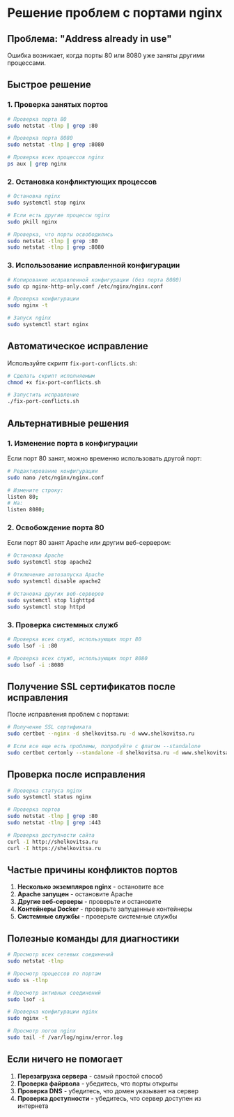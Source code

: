 # Решение проблем с портами nginx

## Проблема: "Address already in use"

Ошибка возникает, когда порты 80 или 8080 уже заняты другими процессами.

## Быстрое решение

### 1. Проверка занятых портов

```bash
# Проверка порта 80
sudo netstat -tlnp | grep :80

# Проверка порта 8080
sudo netstat -tlnp | grep :8080

# Проверка всех процессов nginx
ps aux | grep nginx
```

### 2. Остановка конфликтующих процессов

```bash
# Остановка nginx
sudo systemctl stop nginx

# Если есть другие процессы nginx
sudo pkill nginx

# Проверка, что порты освободились
sudo netstat -tlnp | grep :80
sudo netstat -tlnp | grep :8080
```

### 3. Использование исправленной конфигурации

```bash
# Копирование исправленной конфигурации (без порта 8080)
sudo cp nginx-http-only.conf /etc/nginx/nginx.conf

# Проверка конфигурации
sudo nginx -t

# Запуск nginx
sudo systemctl start nginx
```

## Автоматическое исправление

Используйте скрипт `fix-port-conflicts.sh`:

```bash
# Сделать скрипт исполняемым
chmod +x fix-port-conflicts.sh

# Запустить исправление
./fix-port-conflicts.sh
```

## Альтернативные решения

### 1. Изменение порта в конфигурации

Если порт 80 занят, можно временно использовать другой порт:

```bash
# Редактирование конфигурации
sudo nano /etc/nginx/nginx.conf

# Измените строку:
listen 80;
# На:
listen 8080;
```

### 2. Освобождение порта 80

Если порт 80 занят Apache или другим веб-сервером:

```bash
# Остановка Apache
sudo systemctl stop apache2

# Отключение автозапуска Apache
sudo systemctl disable apache2

# Остановка других веб-серверов
sudo systemctl stop lighttpd
sudo systemctl stop httpd
```

### 3. Проверка системных служб

```bash
# Проверка всех служб, использующих порт 80
sudo lsof -i :80

# Проверка всех служб, использующих порт 8080
sudo lsof -i :8080
```

## Получение SSL сертификатов после исправления

После исправления проблем с портами:

```bash
# Получение SSL сертификата
sudo certbot --nginx -d shelkovitsa.ru -d www.shelkovitsa.ru

# Если все еще есть проблемы, попробуйте с флагом --standalone
sudo certbot certonly --standalone -d shelkovitsa.ru -d www.shelkovitsa.ru
```

## Проверка после исправления

```bash
# Проверка статуса nginx
sudo systemctl status nginx

# Проверка портов
sudo netstat -tlnp | grep :80
sudo netstat -tlnp | grep :443

# Проверка доступности сайта
curl -I http://shelkovitsa.ru
curl -I https://shelkovitsa.ru
```

## Частые причины конфликтов портов

1. **Несколько экземпляров nginx** - остановите все
2. **Apache запущен** - остановите Apache
3. **Другие веб-серверы** - проверьте и остановите
4. **Контейнеры Docker** - проверьте запущенные контейнеры
5. **Системные службы** - проверьте системные службы

## Полезные команды для диагностики

```bash
# Просмотр всех сетевых соединений
sudo netstat -tlnp

# Просмотр процессов по портам
sudo ss -tlnp

# Просмотр активных соединений
sudo lsof -i

# Проверка конфигурации nginx
sudo nginx -t

# Просмотр логов nginx
sudo tail -f /var/log/nginx/error.log
```

## Если ничего не помогает

1. **Перезагрузка сервера** - самый простой способ
2. **Проверка файрвола** - убедитесь, что порты открыты
3. **Проверка DNS** - убедитесь, что домен указывает на сервер
4. **Проверка доступности** - убедитесь, что сервер доступен из интернета
